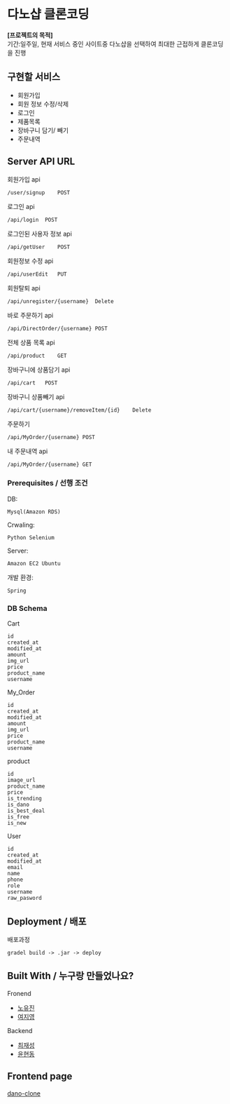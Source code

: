 # 다노샵 클론코딩

**[프로젝트의 목적]**  
기간:일주일, 현재 서비스 중인 사이트중 다노샵을 선택하여 최대한 근접하게 클론코딩을 진행

## 구현할 서비스

* 회원가입
* 회원 정보 수정/삭제
* 로그인
* 제품목록
* 장바구니 담기/ 빼기
* 주문내역

## Server API URL

회원가입 api
```
/user/signup	POST
```

로그인 api
```
/api/login	POST
```

로그인된 사용자 정보 api
```
/api/getUser	POST
```

회원정보 수정 api
```
/api/userEdit	PUT
```

회원탈퇴 api
```
/api/unregister/{username}	Delete
```

바로 주문하기 api
```
/api/DirectOrder/{username}	POST
```

전체 상품 목록 api
```
/api/product	GET
```

장바구니에 상품담기 api
```
/api/cart	POST
```

장바구니 상품빼기 api
```
/api/cart/{username}/removeItem/{id}	Delete
```

주문하기
```
/api/MyOrder/{username}	POST
```

내 주문내역 api
```
/api/MyOrder/{username}	GET
```

### Prerequisites / 선행 조건

DB:

```
Mysql(Amazon RDS)
```

Crwaling:

```
Python Selenium
```

Server:

```
Amazon EC2 Ubuntu
```

개발 환경:
```
Spring
```

### DB Schema

Cart
```
id
created_at
modified_at
amount
img_url
price
product_name
username
```

My_Order
```
id
created_at
modified_at
amount
img_url
price
product_name
username
```

product
```
id
image_url
product_name
price
is_trending
is_dano
is_best_deal
is_free
is_new
```

User
```
id
created_at
modified_at
email
name
phone
role
username
raw_pasword
```

## Deployment / 배포

배포과정
```
gradel build -> .jar -> deploy
```

## Built With / 누구랑 만들었나요?
Fronend
* [노유진](https://github.com/noh-yj)
* [여지영](https://github.com/Jennayeo)

Backend
* [최재성](https://github.com/unkwn22)
* [윤현동](https://github.com/rincher)

## Frontend page
[dano-clone](https://github.com/noh-yj/dano-clone)
